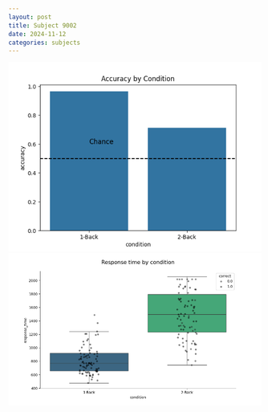 ```yaml
---
layout: post
title: Subject 9002
date: 2024-11-12
categories: subjects
---
```


![](data/9002/run-4/9002_ATS_acc.png)
![](data/9002/run-4/9002_ATS_rt.png)
